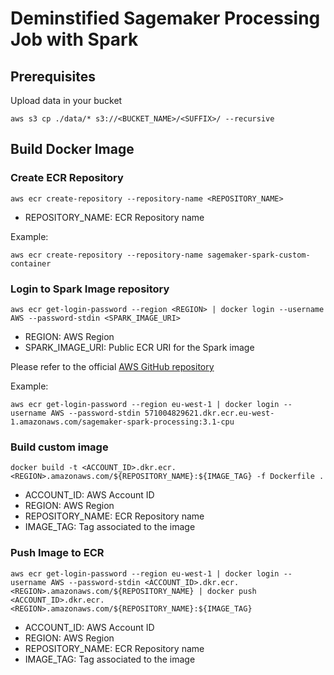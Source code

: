 # Deminstified Sagemaker Processing Job with Spark

## Prerequisites

Upload data in your bucket

```
aws s3 cp ./data/* s3://<BUCKET_NAME>/<SUFFIX>/ --recursive
```

## Build Docker Image

### Create ECR Repository

```
aws ecr create-repository --repository-name <REPOSITORY_NAME>
```

* REPOSITORY_NAME: ECR Repository name

Example:

```
aws ecr create-repository --repository-name sagemaker-spark-custom-container
```

### Login to Spark Image repository

```
aws ecr get-login-password --region <REGION> | docker login --username AWS --password-stdin <SPARK_IMAGE_URI>
```

* REGION: AWS Region
* SPARK_IMAGE_URI: Public ECR URI for the Spark image

Please refer to the official [AWS GitHub repository](https://github.com/aws/sagemaker-spark-container/blob/master/available_images.md)

Example:

```
aws ecr get-login-password --region eu-west-1 | docker login --username AWS --password-stdin 571004829621.dkr.ecr.eu-west-1.amazonaws.com/sagemaker-spark-processing:3.1-cpu
```

### Build custom image

```
docker build -t <ACCOUNT_ID>.dkr.ecr.<REGION>.amazonaws.com/${REPOSITORY_NAME}:${IMAGE_TAG} -f Dockerfile .
```

* ACCOUNT_ID: AWS Account ID
* REGION: AWS Region
* REPOSITORY_NAME: ECR Repository name
* IMAGE_TAG: Tag associated to the image

### Push Image to ECR

```
aws ecr get-login-password --region eu-west-1 | docker login --username AWS --password-stdin <ACCOUNT_ID>.dkr.ecr.<REGION>.amazonaws.com/${REPOSITORY_NAME} | docker push <ACCOUNT_ID>.dkr.ecr.<REGION>.amazonaws.com/${REPOSITORY_NAME}:${IMAGE_TAG}
```

* ACCOUNT_ID: AWS Account ID
* REGION: AWS Region
* REPOSITORY_NAME: ECR Repository name
* IMAGE_TAG: Tag associated to the image
